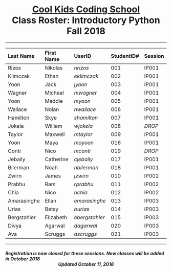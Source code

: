 # <center>[**Cool Kids Coding School**](http://www.coolkidscodingschool.com)<br>Class Roster: **Introductory Python**<br>  Fall 2018
---

| Last Name | First Name | UserID | StudentID# | Session |
|:---|:-----------|:--|:--|:--|
| Rizos     | Nikolas    |  _nrizos_ | 001 |IP001 |
| Klimczak  | Ethan      |  _eklimczak_ | 002| IP001 |
| Yoon      | Jack       |  _jyoon_ | 003 | IP001 |
| Wagner    | Micheal    |  _mwagner_ | 004 | IP001 |
| Yoon      | Maddie     |  _myoon_ | 005 | IP001 |
| Wallace | Nolan       |  _nwallace_ | 006 | IP001 |
| Hamilton | Skye       |  _shamilton_ | 007 | IP001 |
| Jokela | William  | _wjokela_ | 008 | *DROP*  |
| Taylor | Maxwell  | _mtaylor_ | 009 | IP001  |
| Yoon | Maya  | _mayoon_ | 016 | IP001  |
| Conti | Nico  | _mconti_ | 019 | *DROP*  |
| Jebaily | Catherine  | _cjebaily_ | 017 | IP001  |
| Bilerman | Noah  | _nbilerman_ | 018 | IP001  |
| Zwirn     | James      |  _jzwirn_ | 010 | IP002 |
| Prabhu    | Ram        |  _rprabhu_ | 011 | IP002 |
| Chia | Nico  | _nchia_ | 012 | IP002  |
| Amarasinghe | Ellan  | _emarasinghe_ | 013 | IP003  |
| Urias | Betsy  | _burias_ | 014 | IP003  |
| Bergstahler | Elizabeth  | _ebergstahler_ | 015 |IP003  |
| Divya | Agarwal  | _dagarwal_ | 020 | IP003  |
| Ava | Scruggs  | _ascruggs_ | 021 | IP003  |
---
##### _Registration is now closed for these sessions.  New classes will be added in October 2018_ <br> <center>Updated October 11, 2018